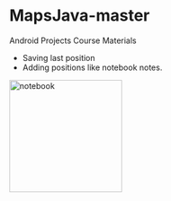 # MapsJava-master
 Android Projects Course Materials
 
 - Saving last position
 - Adding positions like notebook notes.
 
 
<img src="https://user-images.githubusercontent.com/88238748/160485147-41987b4a-039d-4f6c-a75f-0072a03193cd.png" alt="notebook" style="width:200px;"/>


